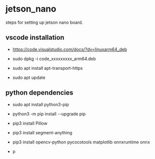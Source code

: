 # jetson_nano
steps for setting up jetson nano board.



## vscode installation

- https://code.visualstudio.com/docs/?dv=linuxarm64_deb

- sudo dpkg -i code_xxxxxxxxx_arm64.deb 

- sudo apt install apt-transport-https

- sudo apt update

## python dependencies

- sudo apt install python3-pip

- python3 -m pip install --upgrade pip

- pip3 install Pillow

- pip3 install segment-anything

- pip3 install opencv-python pycocotools matplotlib onnxruntime onnx
  
- p 

